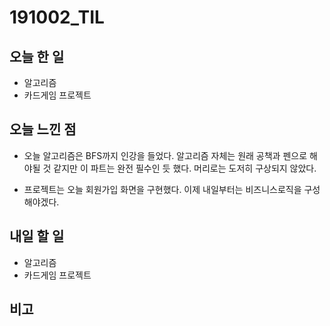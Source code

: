 # 191002_TIL
## 오늘 한 일
- 알고리즘 
- 카드게임 프로젝트
##

## 오늘 느낀 점
- 오늘 알고리즘은 BFS까지 인강을 들었다. 알고리즘 자체는 원래 공책과 펜으로 해야될 것 같지만 이 파트는 완전 필수인 듯 했다. 머리로는 도저히 구상되지 않았다.

- 프로젝트는 오늘 회원가입 화면을 구현했다. 이제 내일부터는 비즈니스로직을 구성해야겠다.
## 내일 할 일
- 알고리즘
- 카드게임 프로젝트
##

## 비고
